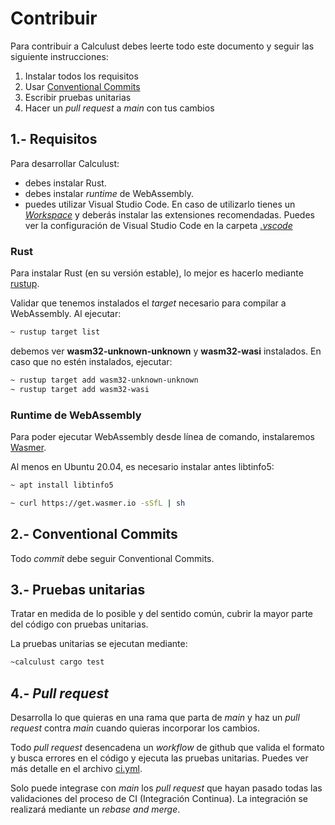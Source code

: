 # Contribuir

Para contribuir a Calculust debes leerte todo este documento y seguir las siguiente instrucciones:

1. Instalar todos los requisitos
2. Usar [Conventional Commits](https://www.conventionalcommits.org/en/v1.0.0/)
3. Escribir pruebas unitarias
4. Hacer un _pull request_ a _main_ con tus cambios

## 1.- Requisitos

Para desarrollar Calculust:

* debes instalar Rust.
* debes instalar _runtime_ de WebAssembly.
* puedes utilizar Visual Studio Code. En caso de utilizarlo tienes un _[Workspace](calculust.code-workspace)_ y deberás instalar las extensiones recomendadas. Puedes ver la configuración de Visual Studio Code en la carpeta _[.vscode](/.vscode)_

### Rust

Para instalar Rust (en su versión estable), lo mejor es hacerlo mediante [rustup](https://rustup.rs/).

Validar que tenemos instalados el _target_ necesario para compilar a WebAssembly. Al ejecutar:

```bash
~ rustup target list
```

debemos ver __wasm32-unknown-unknown__ y __wasm32-wasi__ instalados. En caso que no estén instalados, ejecutar:

```bash
~ rustup target add wasm32-unknown-unknown
~ rustup target add wasm32-wasi
```

### Runtime de WebAssembly

Para poder ejecutar WebAssembly desde línea de comando, instalaremos [Wasmer](https://wasmer.io/).

Al menos en Ubuntu 20.04, es necesario instalar antes libtinfo5:

```bash
~ apt install libtinfo5
```

```bash
~ curl https://get.wasmer.io -sSfL | sh
```

## 2.- Conventional Commits

Todo _commit_ debe seguir Conventional Commits.

## 3.- Pruebas unitarias

Tratar en medida de lo posible y del sentido común, cubrir la mayor parte del código con pruebas unitarias.

La pruebas unitarias se ejecutan mediante:

```bash
~calculust cargo test
```

## 4.- _Pull request_

Desarrolla lo que quieras en una rama que parta de _main_ y haz un _pull request_ contra _main_ cuando quieras incorporar los cambios.

Todo _pull request_ desencadena un _workflow_ de github que valida el formato y busca errores en el código y ejecuta las pruebas unitarias. Puedes ver más detalle en el archivo [ci.yml](/.github/workflows/ci.yml).

Solo puede integrase con _main_ los _pull request_ que hayan pasado todas las validaciones del proceso de CI (Integración Continua). La integración se realizará mediante un _rebase and merge_.
